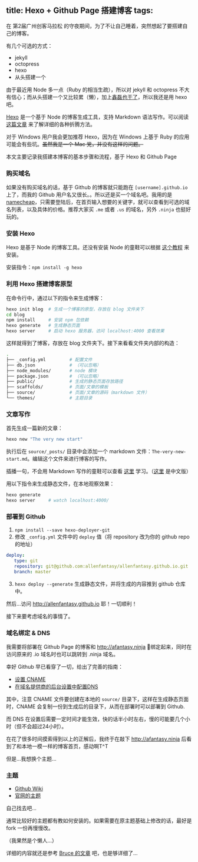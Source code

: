 title: Hexo + Github Page 搭建博客
tags:
---

在 第2届广州创客马拉松 的守夜期间，为了不让自己睡着，突然想起了要搭建自己的博客。

有几个可选的方式：

* jekyll
* octopress
* hexo
* 从头搭建一个

由于最近用 Node 多一点（Ruby 的相当生疏），所以对 jekyll 和 octopress 不大有信心；而从头搭建一个又比较累（懒），加上[鑫磊也干了](http://threegoldstone.com/)，所以我还是用 hexo 吧。

[Hexo](https://hexo.io/) 是一个基于 Node 的博客生成工具，支持 Markdown 语法写作。可以阅读 [这篇文章](http://ibruce.info/2013/11/22/hexo-your-blog/) 来了解详细的各种折腾方法。

对于 Windows 用户我会更加推荐 Hexo，因为在 Windows 上基于 Ruby 的应用可能会有些坑。~~虽然我是一个 Mac 党，并没有这样的问题。~~

本文主要记录我搭建本博客的基本步骤和流程，基于 Hexo 和 Github Page

### 购买域名

如果没有购买域名的话，基于 Github 的博客就只能跑在 `[username].github.io` 上了，而我的 Github 用户名又很长。。所以还是买一个域名吧。我用的是 [namecheap](https://www.namecheap.com/)，只需要登陆后，在首页输入想要的关键字，就可以查看到可选的域名列表，以及具体的价格。推荐大家买 `.me` 或者 `.us` 的域名，另外 `.ninja` 也挺好玩的。

### 安装 Hexo

Hexo 是基于 Node 的博客工具。还没有安装 Node 的童鞋可以根据 [这个教程](https://cnodejs.org/topic/5338c5db7cbade005b023c98) 来安装。

安装指令：`npm install -g hexo`

### 利用 Hexo 搭建博客原型

在命令行中，通过以下的指令来生成博客：

```sh
hexo init blog  # 生成一个博客的原型，存放在 blog 文件夹下
cd blog
npm install     # 安装 npm 包依赖
hexo generate   # 生成静态页面
hexo server     # 启动 hexo 服务器，访问 localhost:4000 查看效果
```

这样就得到了博客，存放在 blog 文件夹下。接下来看看文件夹内部的构造：

```sh
.
├── _config.yml         # 配置文件
├── db.json             # （可以忽略）
├── node_modules/       # node 模块
├── package.json        # （可以忽略）
├── public/             # 生成的静态页面存放路径
├── scaffolds/          # 页面/文章的模板
├── source/             # 页面/文章的源码（markdown 文件）
└── themes/             # 主题目录
```

### 文章写作

首先生成一篇新的文章：

```sh
hexo new "The very new start"
```

执行后在 `source/_posts/` 目录中会添加一个 markdown 文件：`The-very-new-start.md`。编辑这个文件来进行博客的写作。

插播一句，不会用 Markdown 写作的童鞋可以查看 [这里](https://help.github.com/articles/markdown-basics/) 学习。（[这里](http://wowubuntu.com/markdown/) 是中文版）

用以下指令来生成静态文件，在本地观察效果：

```sh
hexo generate
hexo server     # watch localhost:4000/
```

### 部署到 Github

1. `npm install --save hexo-deployer-git`
2. 修改 `_config.yml` 文件中的 `deploy` 值（将 repository 改为你的 github repo 的地址）
  ```yaml
  deploy:
     type: git
     repository: git@github.com:allenfantasy/allenfantasy.github.io.git
     branch: master
  ```
3. `hexo deploy --generate` 生成静态文件，并将生成的内容推到 github 仓库中。

然后...访问 http://allenfantasy.github.io 耶！一切顺利！

接下来要考虑域名的事情了。

### 域名绑定 & DNS

我需要将部署在 Github Page 的博客和 http://afantasy.ninja 绑定起来，同时在访问原来的 .io 域名时也可以跳转到 .ninja 域名。

幸好 Github 早已看穿了一切，给出了完善的指南：

* [设置 CNAME](https://help.github.com/articles/adding-a-cname-file-to-your-repository/)
* [在域名提供商的后台设置中配置DNS](https://help.github.com/articles/tips-for-configuring-an-a-record-with-your-dns-provider/)

其中，注意 CNAME 文件要创建在本地的 `source/` 目录下，这样在生成静态页面时，CNAME 会复制一份到生成后的目录下，从而在部署时可以部署到 Github.

而 DNS 在设置后需要一定时间才能生效，快的话半小时左右，慢的可能要几个小时（但不会超过24小时）。

在花了很多时间摸索得到以上的正解后，我终于在敲下 http://afantasy.ninja 后看到了和本地一模一样的博客首页，感动啊T^T

但是...我想换个主题...

### 主题

* [Github Wiki](https://github.com/hexojs/hexo/wiki/Themes)
* [官网的主题](https://hexo.io/themes/)

自己找去吧...

通常比较好的主题都有教如何安装的。如果需要在原主题基础上修改的话，最好是 fork 一份再慢慢改。

（我果然是个懒人...）

详细的内容就还是参考 [Bruce 的文章](http://ibruce.info/2013/11/22/hexo-your-blog/) 吧，也是够详细了...
